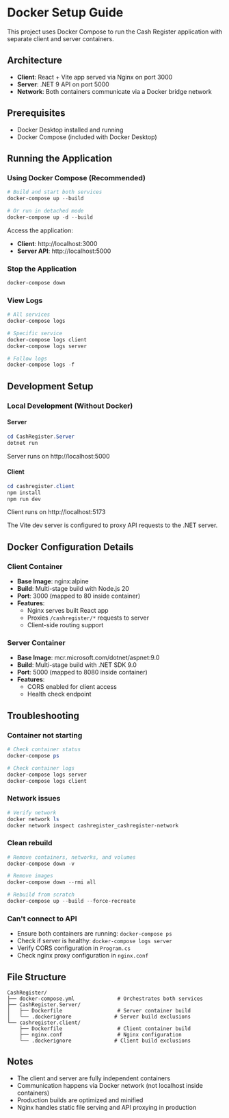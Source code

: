 # Docker Setup Guide

This project uses Docker Compose to run the Cash Register application with separate client and server containers.

## Architecture

- **Client**: React + Vite app served via Nginx on port 3000
- **Server**: .NET 9 API on port 5000
- **Network**: Both containers communicate via a Docker bridge network

## Prerequisites

- Docker Desktop installed and running
- Docker Compose (included with Docker Desktop)

## Running the Application

### Using Docker Compose (Recommended)

```powershell
# Build and start both services
docker-compose up --build

# Or run in detached mode
docker-compose up -d --build
```

Access the application:
- **Client**: http://localhost:3000
- **Server API**: http://localhost:5000

### Stop the Application

```powershell
docker-compose down
```

### View Logs

```powershell
# All services
docker-compose logs

# Specific service
docker-compose logs client
docker-compose logs server

# Follow logs
docker-compose logs -f
```

## Development Setup

### Local Development (Without Docker)

#### Server
```powershell
cd CashRegister.Server
dotnet run
```
Server runs on http://localhost:5000

#### Client
```powershell
cd cashregister.client
npm install
npm run dev
```
Client runs on http://localhost:5173

The Vite dev server is configured to proxy API requests to the .NET server.

## Docker Configuration Details

### Client Container
- **Base Image**: nginx:alpine
- **Build**: Multi-stage build with Node.js 20
- **Port**: 3000 (mapped to 80 inside container)
- **Features**:
  - Nginx serves built React app
  - Proxies `/cashregister/*` requests to server
  - Client-side routing support

### Server Container
- **Base Image**: mcr.microsoft.com/dotnet/aspnet:9.0
- **Build**: Multi-stage build with .NET SDK 9.0
- **Port**: 5000 (mapped to 8080 inside container)
- **Features**:
  - CORS enabled for client access
  - Health check endpoint

## Troubleshooting

### Container not starting
```powershell
# Check container status
docker-compose ps

# Check container logs
docker-compose logs server
docker-compose logs client
```

### Network issues
```powershell
# Verify network
docker network ls
docker network inspect cashregister_cashregister-network
```

### Clean rebuild
```powershell
# Remove containers, networks, and volumes
docker-compose down -v

# Remove images
docker-compose down --rmi all

# Rebuild from scratch
docker-compose up --build --force-recreate
```

### Can't connect to API
- Ensure both containers are running: `docker-compose ps`
- Check if server is healthy: `docker-compose logs server`
- Verify CORS configuration in `Program.cs`
- Check nginx proxy configuration in `nginx.conf`

## File Structure

```
CashRegister/
├── docker-compose.yml              # Orchestrates both services
├── CashRegister.Server/
│   ├── Dockerfile                  # Server container build
│   └── .dockerignore              # Server build exclusions
└── cashregister.client/
    ├── Dockerfile                  # Client container build
    ├── nginx.conf                  # Nginx configuration
    └── .dockerignore              # Client build exclusions
```

## Notes

- The client and server are fully independent containers
- Communication happens via Docker network (not localhost inside containers)
- Production builds are optimized and minified
- Nginx handles static file serving and API proxying in production
